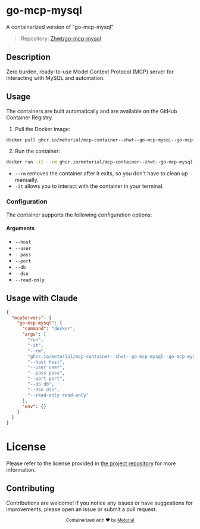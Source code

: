 
# go-mcp-mysql

A containerized version of "go-mcp-mysql"

> Repository: [Zhwt/go-mcp-mysql](https://github.com/Zhwt/go-mcp-mysql)

## Description

Zero burden, ready-to-use Model Context Protocol (MCP) server for interacting with MySQL and automation.


## Usage

The containers are built automatically and are available on the GitHub Container Registry.

1. Pull the Docker image:

```bash
docker pull ghcr.io/metorial/mcp-container--zhwt--go-mcp-mysql--go-mcp-mysql
```

2. Run the container:

```bash
docker run -it --rm ghcr.io/metorial/mcp-container--zhwt--go-mcp-mysql--go-mcp-mysql 
```

- `--rm` removes the container after it exits, so you don't have to clean up manually.
- `-it` allows you to interact with the container in your terminal.


### Configuration

The container supports the following configuration options:


#### Arguments

- `--host`
- `--user`
- `--pass`
- `--port`
- `--db`
- `--dsn`
- `--read-only`






## Usage with Claude

```json
{
  "mcpServers": {
    "go-mcp-mysql": {
      "command": "docker",
      "args": [
        "run",
        "-it",
        "--rm",
        "ghcr.io/metorial/mcp-container--zhwt--go-mcp-mysql--go-mcp-mysql",
        "--host host",
        "--user user",
        "--pass pass",
        "--port port",
        "--db db",
        "--dsn dsn",
        "--read-only read-only"
      ],
      "env": {}
    }
  }
}
```

# License

Please refer to the license provided in [the project repository](https://github.com/Zhwt/go-mcp-mysql) for more information.

## Contributing

Contributions are welcome! If you notice any issues or have suggestions for improvements, please open an issue or submit a pull request.

<div align="center">
  <sub>Containerized with ❤️ by <a href="https://metorial.com">Metorial</a></sub>
</div>
  